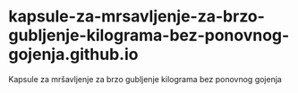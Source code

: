 # kapsule-za-mrsavljenje-za-brzo-gubljenje-kilograma-bez-ponovnog-gojenja.github.io
Kapsule za mršavljenje za brzo gubljenje kilograma bez ponovnog gojenja
